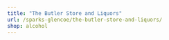 ```yaml
---
title: "The Butler Store and Liquors"
url: /sparks-glencoe/the-butler-store-and-liquors/
shop: alcohol
---
```

